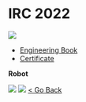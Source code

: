 # IRC 2022

![](https://github.com/aimbcc170/TCAS-Portfolio-VIVID.P/blob/main/%5B2020%5D%20IRC%202020/87176473_2980502018668847_2580982256327720960_n.jpg)

- [Engineering Book](https://github.com/aimbcc170/TCAS-Portfolio-VIVID.P/blob/main/%5B2020%5D%20IRC%202020/IRC%202019%20Engineering%20Book.pdf)
- [Certificate](https://github.com/aimbcc170/TCAS-Portfolio-VIVID.P/blob/main/%5B2020%5D%20IRC%202020/img001.jpg)

**Robot**

![](https://github.com/aimbcc170/TCAS-Portfolio-VIVID.P/blob/main/%5B2020%5D%20IRC%202020/87882393_2984971124888603_3794359630398750720_n.jpg)
![](https://github.com/aimbcc170/TCAS-Portfolio-VIVID.P/blob/main/%5B2020%5D%20IRC%202020/87905404_2984971158221933_1176704950432956416_n.jpg)
[< Go Back](https://github.com/aimbcc170/TCAS-Portfolio-VIVID.P#portfolio-tcas)
